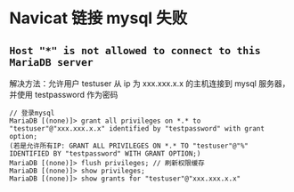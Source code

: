 # Navicat 链接 mysql 失败

## `Host "*" is not allowed to connect to this MariaDB server`

解决方法：允许用户 testuser 从 ip 为 xxx.xxx.x.x 的主机连接到 mysql 服务器，并使用 testpassword 作为密码

```
// 登录mysql
MariaDB [(none)]> grant all privileges on *.* to "testuser"@"xxx.xxx.x.x" identified by "testpassword" with grant option;
(若是允许所有IP: GRANT ALL PRIVILEGES ON *.* TO "testuser"@"%" IDENTIFIED BY "testpassword" WITH GRANT OPTION;)
MariaDB [(none)]> flush privileges; // 刷新权限缓存
MariaDB [(none)]> show privileges;
MariaDB [(none)]> show grants for "testuser"@"xxx.xxx.x.x"
```
